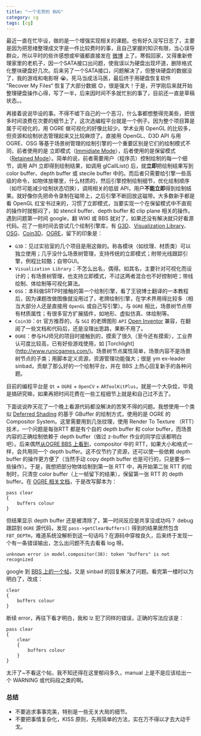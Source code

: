 ```yaml
---
title: "一个无奈的 BUG"
category: cg
tags: [cg]
---
```


最近一直在忙毕设，做的是一个增强实现相关的课题。也有好久没写日志了，主要是因为把思绪整理成文字是一件比较费时的事，且自己掌握的知识有限，当心误导群众，所以平时的些许感想或牢骚都直接发在 [微博](http://t.sina.com/maxint) 上了。寒假回家，又得重新修理家里的老机子，因一个SATA接口出问题，使我误以为硬盘出现坏道，删除格式化整块硬盘好几次。后来另了一个SATA接口，问题解决了，但整块硬盘的数据没了，我的游戏和电影呀 :sob:。死马当成活马医，最后终于用硬盘恢复软件 "Recover My Files“ 恢复了大部分数据 :blush:，很是强大！于是，开学刚后来就开始整理硬盘操作心得，写了一半，后来因时间不多就忙别的事了，目前还一直是草稿状态。。

<!--more-->

再接着说说毕设的事。不得不嘘下自己的一个恶习，什么事都想整得完美些，把很多时间浪费在次要的细节上了，这次选编程平台就是一个例子。因为整个项目算是属于可视化的，用 OGRE 做可视化的好像比较少。学术业用 OpenGL 的比较多，但资源和绘制状态管理起来又比较麻烦了。直接用 OpenGL、D3D API 与用 OGRE、OSG 等基于场景树管理的绘制引擎的一个重要区别是它们的绘制模式不同，前者使用的是 立即模式（[Immidiate Mode](http://en.wikipedia.org/wiki/Immediate_mode)），后者使用的是保留模式 （[Retained Mode](http://en.wikipedia.org/wiki/Retained_mode)）。简单的说，前者需要用户（程序员）控制绘制的每一个细节，调用 API 立即得到绘制结果，如调用 glCallList() 后，就<strong>立即</strong>把绘制结果写到 color buffer、depth buffer 或 stecile buffer 中的。而后者只需要给引擎一些高级的命令，如物体放哪里，什么材质的，然后引擎控制绘制细节，优化绘制顺序（如尽可能减少绘制状态切换），调用相关的低层 API，用户<strong>不能立即</strong>得到绘制结果。就好像你先把命令录制在磁带上，之后引擎不断回放这磁带。大多数新手都是看 OpenGL 红宝书过来的，习惯了立即模式，当要实现一个在保留模式中不直观的操作时就郁闷了，如 stencil buffer、depth buffer 和 clip plane 相关的操作。遇到问题第一时间 google，翻 WIKI 或 BBS 就对了，如果还没有解决就只好看源代码。花了一些时间去尝试几个绘制引擎库，有 [G3D](http://g3d.sourceforge.net/)、[Visualization Library](http://www.visualizationlibrary.com/)、[OSG](http://www.openscenegraph.org/)、[Coin3D](http://www.coin3d.org/)、[OGRE](http://www.ogre3d.org/)，留下的印象是：

- `G3D`：见过实验室的几个项目是用这做的。称各模块（如纹理、材质类）可以独立使用；几乎没什么场景树管理，支持传统的立即模式；附带光线跟踪引擎，例程比较酷；自带GUI。
- `Visualization Library`：不怎么出名，偶得。如其名，主要针对可视化而设计的；有场景树管理，也支持立即模式，不过这两者混合也不好控制吧；带线绘制、体绘制等可视化算法。
- `OSG`：本科做SRTP时接触的第一个绘制引擎，看了王锐博士翻译的一本教程后，因为课题改做图像就没用过了，老牌绘制引擎，在学术界用得比较多（相当大部分人还是直接用 `OpenGL` 或自己写引擎）。与 `OGRE` 相比，场景树节点带有材质属性；有很多官方扩展插件，如地形、虚拟仿真、体绘制等。
- `Coin3D`：`Qt` 官方推荐的，与 `SGI` 的老牌图形 `API` [Open Inventor](http://en.wikipedia.org/wiki/Open_Inventor) 兼容，在翻阅了一些文档和代码后，还是没理出思路，果断不用了。
- `OGRE`：参与HJ师兄的项目时接触到的，摸索了很久（至今还有摸索），工业界认可度比较高，已有好些游戏使用，如 [Torchlight] (http://www.runicgames.com/)。场景树节点属性简单，场景内容不是场景树节点的子类；用脚本定义资源，资源管理功能强大；很是 ym ex-leader sinbad，贡献了那么好的一个绘制平台，并在 BBS 上热心回复新手的各种问题。


目前的编程平台是 `Qt` + `OGRE` + `OpenCV` + `ARToolKitPlus`，就是一个大杂烩，毕竟是搞研究嘛，如果再把时间花费在一些工程细节上就是和自己过不去了。

下面说说昨天花了一个晚上看源代码都没解决的苦笑不得的问题。我想使用一个类似 [Deferred Shading](http://en.wikipedia.org/wiki/Deferred_shading) 的基于 GBuffer 的绘制方式，使用的是 OGRE 的 Compositor System。这里需要用到几张纹理，使用 Render To Texture （RTT）技术，一个问题是每张RTT 都是有个自的 depth buffer 和 color buffer，而场景内容的正确绘制依赖于 depth buffer（做过 z-buffer 作业的同学应该都明白吧）。后来偶然[从OGRE BBS 上看到](http://www.ogre3d.org/forums/viewtopic.php?f=2&amp;t=46263&amp;start=0)，compositor 中的 RTT，如果大小和格式一样，会共用同一个 depth buffer。这不仅节约了资源，还可以使一些依赖 depth buffer 的操作更方便了（当然手动 copy depth buffer 也是可行的，只是要多一些操作）。于是，我想把部分物体绘制到第一张 RTT 中，再开始第二张 RTT 的绘制时，只清空 color buffer（上一帧留下的结果），保留第一张 RTT 的 depth buffer。在 [OGRE 相关文档](http://www.ogre3d.org/docs/manual/manual_32.html#compositor_clear)，于是改写脚本为：


```
pass clear
{
    buffers colour
}
```

但结果显示 depth buffer 还是被清除了，第一时间反应是共享没成功吗？ debug 跟踪到 `OGRE` 源代码，发现 `pass->getClearBuffers()` 得到的结果居然包含 `FBT_DEPTH`，难道系统没解析到这一句话吗？在源码中穿梭良久，后来终于发现一个有一条错误输出，怎么出问题不先去看看 log 呀。


```
unknown error in model.compositor(38): token "buffers" is not recognized
```

google 到 [BBS 上的一个帖](http://www.ogre3d.org/forums/viewtopic.php?f=2&amp;t=46043&amp;p=422642#p422642)，又是 sinbad 的回复解决了问题。看完第一楼时以为明白了，改成：

```
clear
{
    buffers colour
}
```

断续 error，再往下看才明白，我和 lz 犯了同样的错误，正确的写法应该是：

```
pass clear
{
    clear
    {
        buffers colour
    }
}
```

太汗了~不看这个帖，我不知还得在这里郁闷多久，manual 上是不是应该给出一个 WARNING 或代码段之类的啊。

### 总结

- 不要追求事事完美，特别是一些无关大局的细节。
- 不要把事情复杂化，KISS 原则，先用简单的方法，实在万不得以才去大动干戈。
